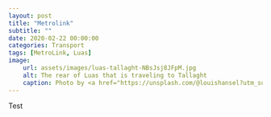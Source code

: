 ```yaml
---
layout: post
title: "Metrolink"
subtitle: ""
date: 2020-02-22 00:00:00
categories: Transport
tags: [MetroLink, Luas]
image: 
    url: assets/images/luas-tallaght-NBsJsj8JFpM.jpg
    alt: The rear of Luas that is traveling to Tallaght
    caption: Photo by <a href="https://unsplash.com/@louishansel?utm_source=unsplash&amp;utm_medium=referral&amp;utm_content=creditCopyText">Louis Hansel</a> on <a href="/s/photos/tram-dublin?utm_source=unsplash&amp;utm_medium=referral&amp;utm_content=creditCopyText">Unsplash</a>
---
```

Test